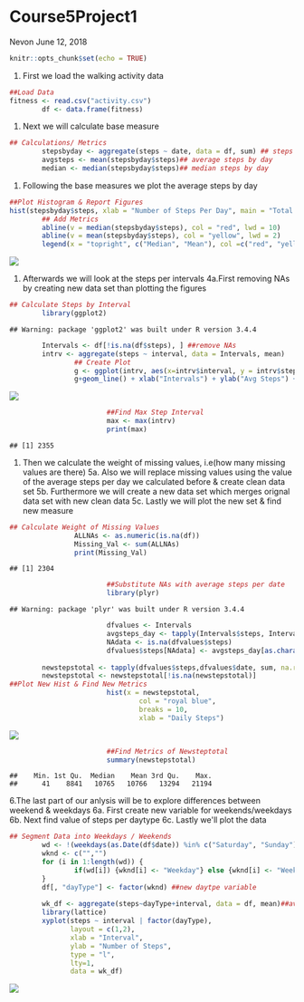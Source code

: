 Course5Project1
================
Nevon
June 12, 2018

``` r
knitr::opts_chunk$set(echo = TRUE)
```

1.  First we load the walking activity data

``` r
##Load Data
fitness <- read.csv("activity.csv")
        df <- data.frame(fitness)
```

1.  Next we will calculate base measure

``` r
## Calculations/ Metrics
        stepsbyday <- aggregate(steps ~ date, data = df, sum) ## steps per day
        avgsteps <- mean(stepsbyday$steps)## average steps by day
        median <- median(stepsbyday$steps)## median steps by day
```

1.  Following the base measures we plot the average steps by day

``` r
##Plot Histogram & Report Figures
hist(stepsbyday$steps, xlab = "Number of Steps Per Day", main = "Total Steps Per Day", breaks = 4, col = "royal blue") 
        ## Add Metrics
        abline(v = median(stepsbyday$steps), col = "red", lwd = 10)
        abline(v = mean(stepsbyday$steps), col = "yellow", lwd = 2)
        legend(x = "topright", c("Median", "Mean"), col =c("red", "yellow"), lwd = c(2, 2, 2 ))
```

![](PA1_template_files/figure-markdown_github/unnamed-chunk-3-1.png)

1.  Afterwards we will look at the steps per intervals 4a.First removing NAs by creating new data set than plotting the figures

``` r
## Calculate Steps by Interval
        library(ggplot2)
```

    ## Warning: package 'ggplot2' was built under R version 3.4.4

``` r
        Intervals <- df[!is.na(df$steps), ] ##remove NAs
        intrv <- aggregate(steps ~ interval, data = Intervals, mean)
                ## Create Plot
                g <- ggplot(intrv, aes(x=intrv$interval, y = intrv$steps), xlab = "Intervals", ylab = "Avg Steps")
                g+geom_line() + xlab("Intervals") + ylab("Avg Steps") + ggtitle("Avg number of Stepgs by Intervals")
```

![](PA1_template_files/figure-markdown_github/unnamed-chunk-4-1.png)

``` r
                        ##Find Max Step Interval
                        max <- max(intrv)
                        print(max)
```

    ## [1] 2355

1.  Then we calculate the weight of missing values, i.e(how many missing values are there) 5a. Also we will replace missing values using the value of the average steps per day we calculated before & create clean data set 5b. Furthermore we will create a new data set which merges orignal data set with new clean data 5c. Lastly we will plot the new set & find new measure

``` r
## Calculate Weight of Missing Values
                ALLNAs <- as.numeric(is.na(df)) 
                Missing_Val <- sum(ALLNAs)
                print(Missing_Val)
```

    ## [1] 2304

``` r
                        ##Substitute NAs with average steps per date
                        library(plyr)
```

    ## Warning: package 'plyr' was built under R version 3.4.4

``` r
                        dfvalues <- Intervals
                        avgsteps_day <- tapply(Intervals$steps, Intervals$interval, mean, na.rm = TRUE, simplify = T)
                        NAdata <- is.na(dfvalues$steps)
                        dfvalues$steps[NAdata] <- avgsteps_day[as.character(dfvalues$interval[NAdata])]
                        
        newstepstotal <- tapply(dfvalues$steps,dfvalues$date, sum, na.rm = TRUE, simplify = T) ## New data Frame
        newstepstotal <- newstepstotal[!is.na(newstepstotal)]
##Plot New Hist & Find New Metrics
                        hist(x = newstepstotal,
                                col = "royal blue",
                                breaks = 10,
                                xlab = "Daily Steps")
```

![](PA1_template_files/figure-markdown_github/unnamed-chunk-5-1.png)

``` r
                        ##Find Metrics of Newsteptotal
                        summary(newstepstotal)
```

    ##    Min. 1st Qu.  Median    Mean 3rd Qu.    Max. 
    ##      41    8841   10765   10766   13294   21194

6.The last part of our anlysis will be to explore differences between weekend & weekdays 6a. First create new variable for weekends/weekdays 6b. Next find value of steps per daytype 6c. Lastly we'll plot the data

``` r
## Segment Data into Weekdays / Weekends
        wd <- !(weekdays(as.Date(df$date)) %in% c("Saturday", "Sunday"))
        wknd <- c("","")
        for (i in 1:length(wd)) {
                if(wd[i]) {wknd[i] <- "Weekday"} else {wknd[i] <- "Weekend"}
        }
        df[, "dayType"] <- factor(wknd) ##new daytpe variable
        
        wk_df <- aggregate(steps~dayType+interval, data = df, mean)##average steps per daytype
        library(lattice)
        xyplot(steps ~ interval | factor(dayType),
               layout = c(1,2),
               xlab = "Interval",
               ylab = "Number of Steps",
               type = "l",
               lty=1,
               data = wk_df)
```

![](PA1_template_files/figure-markdown_github/unnamed-chunk-6-1.png)
